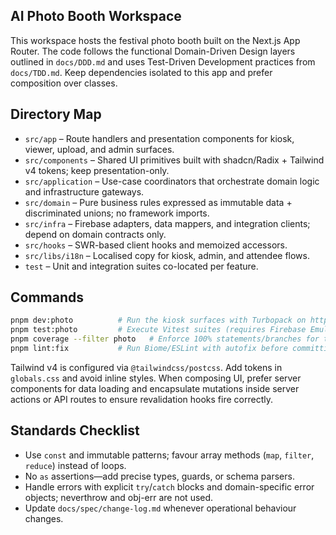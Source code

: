 ## AI Photo Booth Workspace

This workspace hosts the festival photo booth built on the Next.js App Router. The code follows the functional Domain-Driven Design layers outlined in `docs/DDD.md` and uses Test-Driven Development practices from `docs/TDD.md`. Keep dependencies isolated to this app and prefer composition over classes.

## Directory Map

- `src/app` – Route handlers and presentation components for kiosk, viewer, upload, and admin surfaces.
- `src/components` – Shared UI primitives built with shadcn/Radix + Tailwind v4 tokens; keep presentation-only.
- `src/application` – Use-case coordinators that orchestrate domain logic and infrastructure gateways.
- `src/domain` – Pure business rules expressed as immutable data + discriminated unions; no framework imports.
- `src/infra` – Firebase adapters, data mappers, and integration clients; depend on domain contracts only.
- `src/hooks` – SWR-based client hooks and memoized accessors.
- `src/libs/i18n` – Localised copy for kiosk, admin, and attendee flows.
- `test` – Unit and integration suites co-located per feature.

## Commands

```bash
pnpm dev:photo          # Run the kiosk surfaces with Turbopack on http://localhost:4000
pnpm test:photo         # Execute Vitest suites (requires Firebase Emulator Suite for infra specs)
pnpm coverage --filter photo   # Enforce 100% statements/branches for touched modules
pnpm lint:fix           # Run Biome/ESLint with autofix before committing
```

Tailwind v4 is configured via `@tailwindcss/postcss`. Add tokens in `globals.css` and avoid inline styles. When composing UI, prefer server components for data loading and encapsulate mutations inside server actions or API routes to ensure revalidation hooks fire correctly.

## Standards Checklist

- Use `const` and immutable patterns; favour array methods (`map`, `filter`, `reduce`) instead of loops.
- No `as` assertions—add precise types, guards, or schema parsers.
- Handle errors with explicit `try`/`catch` blocks and domain-specific error objects; neverthrow and obj-err are not used.
- Update `docs/spec/change-log.md` whenever operational behaviour changes.
